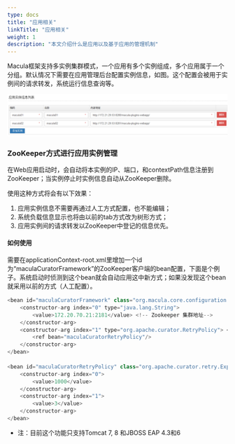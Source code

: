 ```yaml
---
type: docs
title: "应用相关"
linkTitle: "应用相关"
weight: 1
description: "本文介绍什么是应用以及基于应用的管理机制"
---
```


Macula框架支持多实例集群模式，一个应用有多个实例组成，多个应用属于一个分组。默认情况下需要在应用管理后台配置实例信息，如图。这个配置会被用于实例间的请求转发，系统运行信息查询等。

![](/imgs/v3.1/chapter3/app-001.png)


### ZooKeeper方式进行应用实例管理

在Web应用启动时，会自动将本实例的IP、端口，和contextPath信息注册到ZooKeeper；当实例停止时实例信息自动从ZooKeeper删除。
 
使用这种方式将会有以下效果：
1. 应用实例信息不需要再通过人工方式配置，也不能编辑； 
2. 系统负载信息显示也将由以前的tab方式改为树形方式；
3. 应用实例间的请求转发以ZooKeeper中登记的信息优先。

#### 如何使用
需要在applicationContext-root.xml里增加一个id为“maculaCuratorFramework”的ZooKeeper客户端的bean配置，下面是个例子。系统启动时侦测到这个bean就会自动应用这中新方式；如果没发现这个bean就采用以前的方式（人工配置）。

```java
<bean id="maculaCuratorFramework" class="org.macula.core.configuration.reloadable.CuratorFrameworkFactoryBean" init-method="start" destroy-method="stop">
    <constructor-arg index="0" type="java.lang.String">
        <value>172.20.70.21:2181</value> <!-- Zookeeper 集群地址-->
    </constructor-arg>
    <constructor-arg index="1" type="org.apache.curator.RetryPolicy"> <!-- 连接重试策略 -->
        <ref bean="maculaCuratorRetryPolicy"/>
    </constructor-arg>
</bean>	

<bean id="maculaCuratorRetryPolicy" class="org.apache.curator.retry.ExponentialBackoffRetry">
    <constructor-arg index="0">
        <value>1000</value>
    </constructor-arg>
    <constructor-arg index="1">
        <value>3</value>
    </constructor-arg>
</bean>
```
- 注：目前这个功能只支持Tomcat 7, 8 和JBOSS EAP 4.3和6

